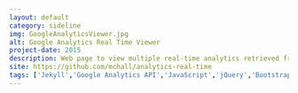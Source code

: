 ```yaml
---
layout: default
category: sideline
img: GoogleAnalyticsViewer.jpg
alt: Google Analytics Real Time Viewer
project-date: 2015
description: Web page to view multiple real-time analytics retrieved from the Google Analytics API.
site: https://github.com/mchall/analytics-real-time
tags: ['Jekyll','Google Analytics API','JavaScript','jQuery','Bootstrap','HTML']
---
```

